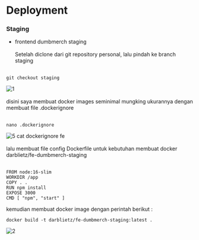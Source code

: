 # Deployment
### Staging
- frontend dumbmerch staging<br><br>
  Setelah diclone dari git repository personal, lalu pindah ke branch staging <br><br>
```
git checkout staging
```
![1](https://github.com/darblietz/devops17-FinalTask--M-Yusuf-Haidar-/assets/98991080/0f1c877c-5355-4fa2-a664-2592b0b1e963)<br><br>
  disini saya membuat docker images seminimal mungking ukurannya dengan membuat file .dockerignore <br><br>
```
nano .dockerignore
```
![5  cat dockerignore fe](https://github.com/darblietz/devops17-FinalTask--M-Yusuf-Haidar-/assets/98991080/162634a6-1a19-40e7-b147-836707f14ab1)
<br><br>
  lalu membuat file config Dockerfile untuk kebutuhan membuat docker darblietz/fe-dumbmerch-staging<br><br>
```
FROM node:16-slim
WORKDIR /app
COPY . .
RUN npm install
EXPOSE 3000
CMD [ "npm", "start" ]
```
  kemudian membuat docker image dengan perintah berikut :
```
docker build -t darblietz/fe-dumbmerch-staging:latest .
```
![2](https://github.com/darblietz/devops17-FinalTask--M-Yusuf-Haidar-/assets/98991080/d805ab2c-dae6-4e64-95e0-bb830c27b8a0)<br><br>



